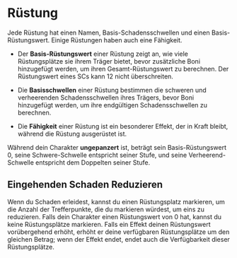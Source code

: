 # Rüstung

Jede Rüstung hat einen Namen, Basis-Schadensschwellen und einen Basis-Rüstungswert.
Einige Rüstungen haben auch eine Fähigkeit.

- Der **Basis-Rüstungswert** einer Rüstung zeigt an, wie viele Rüstungsplätze sie ihrem Träger bietet, bevor zusätzliche Boni hinzugefügt werden, um ihren Gesamt-Rüstungswert zu berechnen.
Der Rüstungswert eines SCs kann 12 nicht überschreiten.

- Die **Basisschwellen** einer Rüstung bestimmen die schweren und verheerenden Schadensschwellen ihres Trägers, bevor Boni hinzugefügt werden, um ihre endgültigen Schadensschwellen zu berechnen.

- Die **Fähigkeit** einer Rüstung ist ein besonderer Effekt, der in Kraft bleibt, während die Rüstung ausgerüstet ist.

Während dein Charakter **ungepanzert** ist, beträgt sein Basis-Rüstungswert 0, seine Schwere-Schwelle entspricht seiner Stufe, und seine Verheerend-Schwelle entspricht dem Doppelten seiner Stufe.

## Eingehenden Schaden Reduzieren

Wenn du Schaden erleidest, kannst du einen Rüstungsplatz markieren, um die Anzahl der Trefferpunkte, die du markieren würdest, um eins zu reduzieren.
Falls dein Charakter einen Rüstungswert von 0 hat, kannst du keine Rüstungsplätze markieren.
Falls ein Effekt deinen Rüstungswert vorübergehend erhöht, erhöht er deine verfügbaren Rüstungsplätze um den gleichen Betrag; wenn der Effekt endet, endet auch die Verfügbarkeit dieser Rüstungsplätze.
